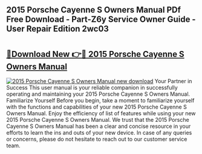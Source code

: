 ## 2015 Porsche Cayenne S Owners Manual PDf Free Download - Part-Z6y Service Owner Guide - User Repair Edition 2wc03

# <h2><a href="http://bc79871.oget.top/?id=2015+Porsche+Cayenne+S+Owners+Manual">🔗Download New 👉🔴 2015 Porsche Cayenne S Owners Manual</a></h2>

[![2015 Porsche Cayenne S Owners Manual new download](https://i.imgur.com/5g1atiW.png)](http://bc79871.oget.top/?id=2015+Porsche+Cayenne+S+Owners+Manual)
Your Partner in Success This user manual is your reliable companion in successfully operating and maintaining your 2015 Porsche Cayenne S Owners Manual. Familiarize Yourself Before you begin, take a moment to familiarize yourself with the functions and capabilities of your new 2015 Porsche Cayenne S Owners Manual. Enjoy the efficiency of list of features while using your new 2015 Porsche Cayenne S Owners Manual. We trust that the 2015 Porsche Cayenne S Owners Manual has been a clear and concise resource in your efforts to learn the ins and outs of your new device. In case of any queries or concerns, please do not hesitate to reach out to our customer service team.
